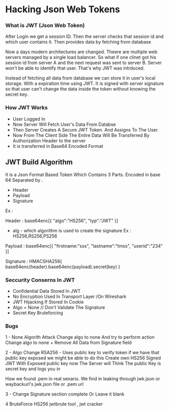 # Hacking Json Web Tokens

### What is JWT (Json Web Token)

After Login we get a session ID. Then the server checks that session id and which user contains it.
Then provides data by fetching from database

Now a days modern architectures are changed. Theere are multiple web servers managed by a 
single load balancer. So what if one clinet got his session id from server A
and the next request was sent to server B. Server won't be able to identify that user.
That's why JWT was intrduced.

Instead of fetching all data from database we can store it in user's local storage.
With a expiration time using JWT. It is signed with server signature so that user can't change the data inside the token without knowing the secret key.


### How JWT Works
- User Logged In 
- Now Server Will Fetch User's Data From Databse
- Then Server Creates A Secure JWT Token. And Assigns To The User.
- Now From The Client Side The Entire Data Will Be Transferred By Authorization Header to the server
- It is transferred in Base64 Encoded Format

## JWT Build Algorithm

It is a Json Format Based Token Which Contains 3 Parts. 
Encoded in base 64 Separated by .
- Header
- Payload
- Signature

Ex : 

Header : 
base64enc[{
"algo":"HS256",
"typ":"JWT"
}]

- alg - which algorithm is used to create the signature Ex : HS256,RS256,PS256

Payload :
base64enc[{
"firstname:"sss",
"lastname":"tmss",
"userid":"234"
}] 

Signature : 
HMACSHA256{
base64enc(header).base64enc(payload).secret(key)
}


### Seccurity Conserns In JWT

- Confidential Data Stored In JWT
- No Encryption Used In Transport Layer /On Wireshark 
- JWT Hijacking If Stored In Cookie
- Algo = None // Don't Validate The Signature
- Secret Key Bruteforcing


### Bugs
1 - None Algorith Attack
Change algo to none 
And try to perform action
Change algo to none + Remove All Data from Signature field

2 - Algo Change
RSA256 - Uses public key to verify token if we have that public key exposed we might be able to do this
Create own HS256 Signed JWT With Exposed public key
now The Server will Think The public Key is secret key and logs you in

How we found .pem in real senario. We find in leaking through jwk.json
or waybackurl's jwk.json file or .pem url

3 - Change Signature section complete 
Or Leave it blank

4 BruteForce HS256 
jwtbrute tool , jwt cracker


